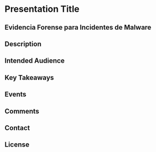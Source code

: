# Presentation Title
## Evidencia Forense para Incidentes de Malware

## Description
 
## Intended Audience
 
## Key Takeaways
 
## Events
 
## Comments
 
## Contact
 
## License
 
